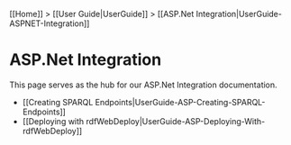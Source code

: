 [[Home]] > [[User Guide|UserGuide]] > [[ASP.Net Integration|UserGuide-ASPNET-Integration]]

# ASP.Net Integration 

This page serves as the hub for our ASP.Net Integration documentation.

* [[Creating SPARQL Endpoints|UserGuide-ASP-Creating-SPARQL-Endpoints]]
* [[Deploying with rdfWebDeploy|UserGuide-ASP-Deploying-With-rdfWebDeploy]]